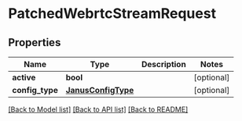 # PatchedWebrtcStreamRequest


## Properties
Name | Type | Description | Notes
------------ | ------------- | ------------- | -------------
**active** | **bool** |  | [optional] 
**config_type** | [**JanusConfigType**](JanusConfigType.md) |  | [optional] 

[[Back to Model list]](../README.md#documentation-for-models) [[Back to API list]](../README.md#documentation-for-api-endpoints) [[Back to README]](../README.md)


